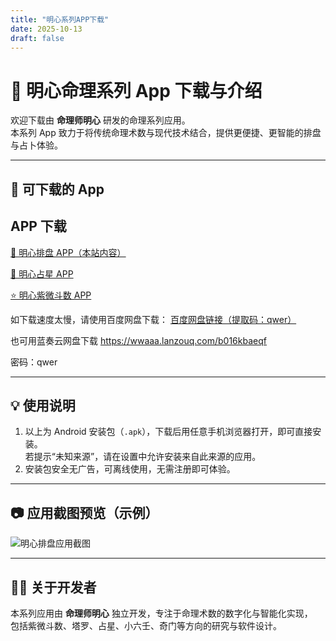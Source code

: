 ```yaml
---
title: "明心系列APP下载"
date: 2025-10-13
draft: false
---
```


# 🌟 明心命理系列 App 下载与介绍

欢迎下载由 **命理师明心** 研发的命理系列应用。  
本系列 App 致力于将传统命理术数与现代技术结合，提供更便捷、更智能的排盘与占卜体验。

---

## 📱 可下载的 App

<div class="app-section">

  <h2>APP 下载</h2>
  <div class="links-container">
  <!-- 明心排盘APP 链接 -->
  <a href="https://www.yunxi.abrdns.com/app/明心排盘.apk"
     class="link-item"
     target="_blank"
     rel="noopener noreferrer">
     📲 明心排盘 APP（本站内容）
  </a>

  <!-- 明心占星APP 链接 -->
  <a href="https://www.yunxi.abrdns.com/app/明心占星.apk"
     class="link-item"
     target="_blank"
     rel="noopener noreferrer">
     🌠 明心占星 APP
  </a>

  <!-- 明心紫微斗数APP 链接 -->
  <a href="https://www.yunxi.abrdns.com/app/明心紫微斗数.apk"
     class="link-item"
     target="_blank"
     rel="noopener noreferrer">
     ⭐ 明心紫微斗数 APP
  </a>
  </div>

  <p class="backup-link">
    如下载速度太慢，请使用百度网盘下载：
    <a href="https://pan.baidu.com/s/1qB4SWwICGz-pewb0MRDv1Q?pwd=qwer"
       target="_blank"
       rel="noopener noreferrer">
       百度网盘链接（提取码：qwer）
    </a>
  </p>



也可用蓝奏云网盘下载 https://wwaaa.lanzouq.com/b016kbaeqf 

密码：qwer

</div>

---

## 💡 使用说明

1. 以上为 Android 安装包（`.apk`），下载后用任意手机浏览器打开，即可直接安装。  
   若提示“未知来源”，请在设置中允许安装来自此来源的应用。   
3. 安装包安全无广告，可离线使用，无需注册即可体验。

---

## 📷 应用截图预览（示例）

![明心排盘应用截图](/images/app-preview.png)

---

## 🧑‍💻 关于开发者

本系列应用由 **命理师明心** 独立开发，专注于命理术数的数字化与智能化实现，  
包括紫微斗数、塔罗、占星、小六壬、奇门等方向的研究与软件设计。

